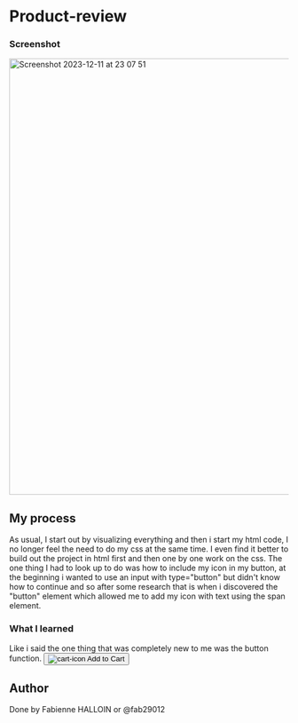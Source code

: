 # Product-review
### Screenshot
<img width="786" alt="Screenshot 2023-12-11 at 23 07 51" src="https://github.com/Fab29012/Product-review/assets/101801681/14cb9470-5452-4602-85bf-92a497f6f794">

## My process
As usual, I start out by visualizing everything and then i start my html code, I no longer feel the need to do my css at the same time. I even find it better to build out the project in html first and then one by one work on the css. The one thing I had to look up to do was how to include my icon in my button, at the beginning i wanted to use an input with type="button" but didn't know how to continue and so after some research that is when i discovered the "button" element which allowed me to add my icon with text using the span element. 

### What I learned
Like i said the one thing that was completely new to me was the button function. 
<button class="cart-btn">
          <span><img class="carticon" src="/Users/fabiennehalloin/Desktop/HTML Challenges/product-preview-card-component-main/images/icon-cart.svg" alt="cart-icon"></span>
          <span class="cart-text">Add to Cart</span>
        </button>
## Author
Done by Fabienne HALLOIN or @fab29012
